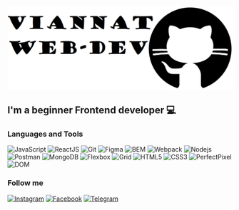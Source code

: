 [![Header](https://github.com/Maria-webdev/Maria-webdev/blob/main/assets/icons8-github-500.png)](https://github.com/Maria-webdev)

## I'm a beginner Frontend developer :computer:

### Languages and Tools

![JavaScript](https://img.shields.io/badge/-JavaScript-090909?style=for-the-badge&logo=JavaScript&logoColor=47C5FB)
![ReactJS](https://img.shields.io/badge/-ReactJS-090909?style=for-the-badge&logo=ReactJS&logoColor=47C5FB)
![Git](https://img.shields.io/badge/-Git-090909?style=for-the-badge&logo=Git&logoColor=47C5FB)
![Figma](https://img.shields.io/badge/-Figma-090909?style=for-the-badge&logo=Figma&logoColor=47C5FB)
![BEM](https://img.shields.io/badge/-BEM-090909?style=for-the-badge&logo=BEM&logoColor=47C5FB)
![Webpack](https://img.shields.io/badge/-Webpack-090909?style=for-the-badge&logo=Webpack&logoColor=47C5FB)
![Nodejs](https://img.shields.io/badge/-Nodejs-090909?style=for-the-badge&logo=Nodejs&logoColor=47C5FB)
![Postman](https://img.shields.io/badge/-Postman-090909?style=for-the-badge&logo=Postman&logoColor=47C5FB)
![MongoDB](https://img.shields.io/badge/-MongoDB-090909?style=for-the-badge&logo=MongoDB&logoColor=47C5FB)
![Flexbox](https://img.shields.io/badge/-Flexbox-090909?style=for-the-badge&logo=Flexbox&logoColor=47C5FB)
![Grid](https://img.shields.io/badge/-Grid-090909?style=for-the-badge&logo=Grid&logoColor=47C5FB)
![HTML5](https://img.shields.io/badge/-HTML5-090909?style=for-the-badge&logo=HTML5&logoColor=47C5FB)
![CSS3](https://img.shields.io/badge/-CSS3-090909?style=for-the-badge&logo=CSS3&logoColor=47C5FB)
![PerfectPixel](https://img.shields.io/badge/-PerfectPixel-090909?style=for-the-badge&logo=PerfectPixel&logoColor=47C5FB)
![DOM](https://img.shields.io/badge/-DOM-090909?style=for-the-badge&logo=DOM&logoColor=47C5FB)

### Follow me

[![Instagram](https://img.shields.io/badge/-Instagram-090909?style=for-the-badge&logo=Instagram&logoColor=47C5FB)](https://www.instagram.com/8_mari_a/)
[![Facebook](https://img.shields.io/badge/-Facebook-090909?style=for-the-badge&logo=Facebook&logoColor=47C5FB)](https://www.facebook.com/profile.php?id=100006475123020)
[![Telegram](https://img.shields.io/badge/-Telegram-090909?style=for-the-badge&logo=Telegram&logoColor=47C5FB)](https://t.me/viannat)

